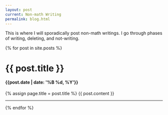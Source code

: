 ```yaml
---
layout: post
current: Non-math Writing
permalink: blog.html
---
```


This is where I will sporadically post non-math writings. I go through phases of writing, deleting, and not-writing.

{% for post in site.posts  %}
<h1>{{ post.title }}</h1>
<h4>{{post.date | date: '%B %d, %Y'}}</h4>
{% assign page.title = post.title %}
{{ post.content }}
<hr>
{% endfor %}
